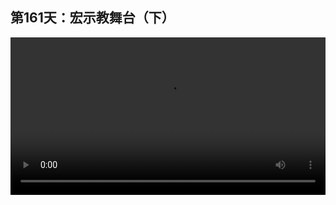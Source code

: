 ## 第161天：宏示教舞台（下）

<video width="100%" controls controlslist="nodownload nofullscreen noremoteplayback" disablePictureInPicture>
  <source src="https://api.keepwork.com/ts-storage/siteFiles/20146/raw#1617502962028session161 宏示教舞台（下）.webm" type="video/webm">
  <source src="https://api.keepwork.com/ts-storage/siteFiles/20144/raw#1617502526357session161 宏示教舞台（下）_small.mp4" type="video/mp4" />
   
  你的浏览器不支持播放
</video>

 <style>
video::-webkit-media-controls-fullscreen-button {
    display: none;
}
</style>

### 字幕

下面我们来学习一下如何去录制每一个步骤中AI示教的内容。
这里有**F9录制，F5播放**，我们来演示一下。
在任何时间和地点，我们按F9就进入了宏录制模式，此时主角会自动被传送到舞台中央，背包被清空。
我们看到左上角显示了一个宏录制的红色按钮，此时我们可以随便做一些操作。
例如这样。
当我们完成宏录制后，**点击按钮结束**。
此时，我们看到25个宏命令已经复制到了裁剪版中。
我们在旁边创建一个代码方块。
然后我们定义一个变量叫做local text。
local text=[[]]
将刚刚裁剪版中的内容按Ctrl+V粘贴到这个字符串中。
然后我们输入Play命令, 注意P大写。
Play命令是在刚刚的宏示教模组中定义的一个函数，我们输入text为它的第一个参数。
注意，**我们一定要在这个代码方块的旁边放置一个按钮**，注意是按钮，不是拉杆，这样方便我们反复激活。
我们按**Ctrl+T**复制这个按钮的x,y,z坐标。
然后我们找到在前一节中复制出来的**配置方块**，**将第1个步骤中的这个位置坐标，按Ctrl+V替换为按钮的位置坐标**。
也就是说当我们点击1时，会激活旁边这个代码方块中的代码，也就是执行Play命令，它会去运行我们这一段宏命令。
注意我们**更改之后需要重新执行一下这个配置方块**。
执行完毕后我们点击1测试一下。
点击确定。
我们看示教就开始了。
这样我们的示教就完成了。
同理，我们将第2步、第3步也放到不同的代码方块中，像这样。
每一个里边放入不同的宏命令。
想要做出优秀的私教课，还需要把整个场景做得更漂亮一些，
同时要设计探索的区域，以及要添加一个关联的课程世界。
大家可以看一看别人的课程是如何制作的，然后制作出属于自己的AI私教课。

### 动手练习